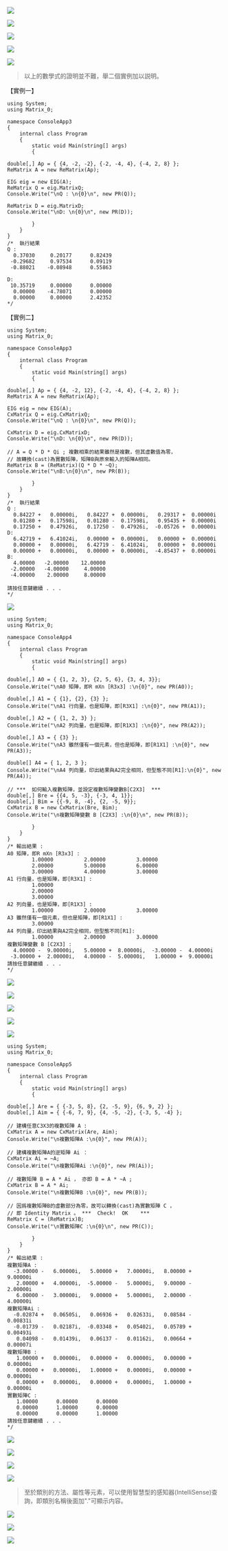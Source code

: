 <!--    Doc_2A Documentation      --> 

![](Images/08-18-01.png)  

<!-- 
# \[ {\color{red}精銳矩陣計算求解器}\]

### \[ {\color{red} (Sharp \enspace Matrix \enspace Solver, \enspace SMS)}\]
-->

![](Images/08-18-02.png)  

![](Images/08-18-03.png)  

![](Images/08-18-04.png)  

![](Images/08-18-05.png)  

<!--  
使用矩陣計算的方法，求解整個系統的動態響應，系統包含空間維度( \( Space \ Dimension \)，以【M】表示)、狀態維度( \( State \ Dimension \)，以【R】表示)、和時間維度( \( Time \ Dimension \)，以【T】表示)的數值計算方法，稱作 \( MRT \) 維度，將時間維度和狀態維度合併，成為狀態的時間函數，即 \( \ y(t), \,  \dot {y}(t), \, \ddot {y}(t), \, \cdots  \) 等依此類推。

MRT維度在物理意義上是互爲垂直獨立，各個維度上有許多的元素( \( Element \) )，稱作自由度( \( Degree \ Of \ Freedom \)，以【DOF】表示)。

時間自由度上共有\( \enspace t \enspace \) 個 \( DOF \)，其相互的關係是線性非時變 \( Linear \enspace Time \enspace Invariant(LTI) \)。狀態自由度上共有 \( r \) 階 \( DOF \)，即微分方程式的階數( \( Order \) )，由零階、一階至 \( r \) 階，共有 \( r+1 \)個狀態變數( \( State \ Variable \) )，譬如；\( 0 \) 階是變位、\( 1 \)階是速度、\( 2 \) 階是加速度。空間位置自由度上共有 \( m \) 個 \( DOF \)，其相互的關係是指節點位置( \( Position \) )，但並不是指三度空間，而是指一個空間維度内的不同點位置的識別(至於點、線、面、立體，這些都是人們眼睛的判別)。

本求解方法的推導與 \( CSharp \) 程式碼的結合，具有獨特性、一致性和方便性，適用於不同的動態系統，譬如狀態空間的數值求解、矩陣微分方程式、並可取代訊號與系統課程的傅立葉轉換、拉普拉斯轉換、 \( z \) 轉換，甚至迴旋積分等複雜難懂的方法，而是直接使用複數矩陣的計算。

參考 \( Matlab \) 的微分方程求解，僅為一個狀態變數 \( \enspace y \enspace \) 多階的微分方程式、利用 \( Runge \_ Kutta \) 方法求解，這是一種漸進近似求解方法，另外 \( SimuLink \) 作圖求解法，我不知是否能夠有效的求解？

另本人在網路上也未發現有人，直接利用系統(狀態)矩陣 \( {\color{red} A} \) ，求得複數特徵值矩陣 \( {\color{red} D} \) 和複數特徵向量矩陣 \( {\color{red}Q}  \)，再直接求解 \( {\color{red}多節點多狀態變數} \) 的微分方程式的相關論文。

> 因此大膽稱此法是，目前世界上，具有唯一性、獨特性、和一致性，直接使用矩陣常微分方程式，求解動態系統的狀態變數，適用於結構動力、控制系統、訊號與系統、和線性系統。而不使用傳統的 \( {\color {red} Fourier \quad Transform, \quad Laplace \quad Transform, \quad Z \quad Transform, \quad Convolution \quad Integer} \)等等近似的方法求解，複雜難懂，並且無法直接求解而是使用量測求得狀態變數，但本法可以直接使用數學模型求取時間軸上的各種狀態變數( State Variables )。

#### ( 1 ) 實數與複數

從古至今，虛數一直困惑人們，甚至數學家和物理學家對於虛數亦有不同的解讀。自從本人以 \( CSharp \) 程式語言，實作並求解動態微分方程式的響應，瞭解到虛數是一種暫時性的計算符號，稱作 \( Computing \ Token \)，將虛數取名為 \(   { \color{fuchsia} iToken} \)，就像程式語言的運算子 \( {\color{red}+} \) 一樣，除了數值的相加外，尚表示將兩個不同事物的整合在一起，我們稱之爲 \( Operator \ overloading \)，故談到虛數，應該從實數和複數討論起。

實數( \( Real \ Number \) )是實際存在的數值資料，複數包含實數的部分和虛數的部分，故複數的範圍( \( Scope \) )大於、等於實數的範圍( 就像 \( CSharp \ Operator { \color {red} \ >= \ } \) 一樣 )，爲何需要複數呢？主要的原因是無法使用實數來表示，必須要使用複數來表示( 譬如實數正方形 \( { \color{red}不對稱 } \) 矩陣的特徵值和特徵向量 )，必須實際使用程式語言實作，也唯有使用複數來表示特徵值和特徵向量，才可唯一求得，數值精確【 \( { \color{red} Numerical \enspace Exact \enspace Solution \enspace } \) 】的運算結果。

\[ { \color {green} 這不是純粹理論的問題，而是程式語言實作的問題，也是一件令人困惑的事情。 } \]

因爲實數正方形不對稱矩陣的對角化，常常須要使用複數來表示，而無法使用實數來表示，一般人都使用 \( Matlab \ 軟體或是Python \ NumPy \ Library \)等等來求解，也許認爲是理所當然的事情。本人實際使用 \( CSharp \) 程式語言實作，其中的困難點是，\( CSharp \) 程式語言沒有虛數( \( iToken \) )的表示方式，但也經由實作得到寶貴的經驗。

複數矩陣的運算，包含相加、減、乘、除、求逆等等，都是複數矩陣。但若求得的複數矩陣，其虛數的值是零，我們就可以將複數矩陣轉換為實數矩陣。這也是爲何將複數矩陣，最後轉爲實數矩陣的理由。

> 由實數矩陣的運算，中間過程必需轉換為複數矩陣才可繼續運算，再由複數矩陣的運算，最後求得的複數矩陣，若發現其虛數的值是零時，再轉換囘實數的矩陣，也就是回到實數真實的世界，結論是 \( \, : \, \) 由實數矩陣 \( \Rightarrow \, 到複數矩陣 \, \Rightarrow \, 最後結果為實數矩陣  \) 。

#### ( 2 ) 特徵值與特徵向量

【虛數】是實數矩陣計算中，於中間過程的臨時性【運算符號】，本人稱作 \( { \color {red} iToken } \)  ，現實的世界並不存在，但精銳矩陣計算求解器，仍然能夠有效計算處理複數矩陣(共有12個矩陣的運算子，其中包含複數矩陣的求逆等等)。

數學式 :  \( A \ast Q = Q \ast D \) 來表示，\( A \) 是實數正方形不對稱的系統(狀態)矩陣，\( D \)是複數特徵值對角線矩陣，\( Q \) 是對應的複數特徵向量矩陣。若 \( DET(Q) \) 不爲零時，則 \( A = Q \ast D \ast Qi \) ，其中 \( Qi \) 是 \( Q \) 的逆矩陣。
-->

> 以上的數學式的證明並不難，舉二個實例加以説明。

【實例一】

```CSharp
using System;
using Matrix_0; 

namespace ConsoleApp3
{
    internal class Program
    {
        static void Main(string[] args)
        {

double[,] Ap = { {4, -2, -2}, {-2, -4, 4}, {-4, 2, 8} };
ReMatrix A = new ReMatrix(Ap); 

EIG eig = new EIG(A); 
ReMatrix Q = eig.MatrixQ; 
Console.Write("\nQ : \n{0}\n", new PR(Q)); 

ReMatrix D = eig.MatrixD;
Console.Write("\nD: \n{0}\n", new PR(D));  

        }
    }
}
/*  執行結果  
Q :
  0.37030     0.20177      0.82439
 -0.29682     0.97534      0.09119
 -0.88021    -0.08948      0.55863

D:
 10.35719     0.00000      0.00000
  0.00000    -4.78071      0.00000
  0.00000     0.00000      2.42352
*/
```

【實例二】

```CSharp
using System;
using Matrix_0; 

namespace ConsoleApp3
{
    internal class Program
    {
        static void Main(string[] args)
        {

double[,] Ap = { {4, -2, 12}, {-2, -4, 4}, {-4, 2, 8} };
ReMatrix A = new ReMatrix(Ap); 

EIG eig = new EIG(A); 
CxMatrix Q = eig.CxMatrixQ; 
Console.Write("\nQ : \n{0}\n", new PR(Q)); 

CxMatrix D = eig.CxMatrixD;
Console.Write("\nD: \n{0}\n", new PR(D));  

// A = Q * D * Qi ; 複數相乘的結果雖然是複數，但其虛數值為零，
// 故轉換(cast)為實數矩陣，矩陣B與原來輸入的矩陣A相同。 
ReMatrix B = (ReMatrix)(Q * D * ~Q); 
Console.Write("\nB:\n{0}\n", new PR(B)); 

        }
    }
}
/*  執行結果  
Q :
  0.84227 +   0.00000i,   0.84227 +  0.00000i,   0.29317 +  0.00000i
  0.01280 +   0.17598i,   0.01280 -  0.17598i,   0.95435 +  0.00000i
  0.17250 +   0.47926i,   0.17250 -  0.47926i,  -0.05726 +  0.00000i
D:
  6.42719 +   6.41024i,   0.00000 +  0.00000i,   0.00000 +  0.00000i
  0.00000 +   0.00000i,   6.42719 -  6.41024i,   0.00000 +  0.00000i
  0.00000 +   0.00000i,   0.00000 +  0.00000i,  -4.85437 +  0.00000i
B:
  4.00000   -2.00000    12.00000
 -2.00000   -4.00000     4.00000
 -4.00000    2.00000     8.00000

請按任意鍵繼續 . . .
*/
```  

![](Images/08-18-06.png)  

<!--  
#### ( 3 ) 維度和自由度

維度( \( Dimension，Dim \) )指的是水平方向的列( \( Row \) )，自由度( \(Degree \enspace Of \enspace  Freedom，DOF\) )指的是垂直方向的行( \( Column \) )，線性代數和矩陣計算等數學的書，所指的矩陣( \( Matrix \) )和向量( \( Vector \) )，和一般軟體所定義稍有不同，矩陣或是向量變數( \( Variable \) )，應於變數的前方宣告，舉例説明如下。  
-->

```CSharp
using System;
using Matrix_0;  

namespace ConsoleApp4
{
    internal class Program
    {
        static void Main(string[] args)
        {

double[,] A0 = { {1, 2, 3}, {2, 5, 6}, {3, 4, 3}}; 
Console.Write("\nA0 矩陣，即R mXn [R3x3] :\n{0}", new PR(A0)); 

double[,] A1 = { {1}, {2}, {3} };  
Console.Write("\nA1 行向量，也是矩陣，即[R3X1] :\n{0}", new PR(A1)); 

double[,] A2 = { {1, 2, 3} };
Console.Write("\nA2 列向量，也是矩陣，即[R1X3] :\n{0}", new PR(A2)); 

double[,] A3 = { {3} };  
Console.Write("\nA3 雖然僅有一個元素，但也是矩陣，即[R1X1] :\n{0}", new PR(A3)); 

double[] A4 = { 1, 2, 3 }; 
Console.Write("\nA4 列向量，印出結果與A2完全相同，但型態不同[R1]:\n{0}", new PR(A4));   

// ***  如何輸入複數矩陣，並設定複數矩陣變數B[C2X3]  ***  
double[,] Bre = {{4, 5, -3}, {-3, 4, 1}}; 
double[,] Bim = {{-9, 8, -4}, {2, -5, 9}}; 
CxMatrix B = new CxMatrix(Bre, Bim); 
Console.Write("\n複數矩陣變數 B [C2X3] :\n{0}\n", new PR(B)); 

        }
    }
}
/* 輸出結果 : 
A0 矩陣，即R mXn [R3x3] :
        1.00000          2.00000          3.00000
        2.00000          5.00000          6.00000
        3.00000          4.00000          3.00000
A1 行向量，也是矩陣，即[R3X1] :
        1.00000
        2.00000
        3.00000
A2 列向量，也是矩陣，即[R1X3] :
        1.00000          2.00000          3.00000
A3 雖然僅有一個元素，但也是矩陣，即[R1X1] :
        3.00000
A4 列向量，印出結果與A2完全相同，但型態不同[R1]:
        1.00000          2.00000          3.00000
複數矩陣變數 B [C2X3] :
  4.00000 -  9.00000i,   5.00000 +  8.00000i,  -3.00000 -  4.00000i
 -3.00000 +  2.00000i,   4.00000 -  5.00000i,   1.00000 +  9.00000i
請按任意鍵繼續 . . .
*/
```

![](Images/08-18-07.png)  

<!--      
#### ( 4 ) 精準矩陣求解方程式

### \[ \color {fuchsia} 二階常微分方程式的特別解如下 : \]

\( \quad M \ast \ddot{y_p}(t) + C \ast \dot{y_p}(t) + K \ast y_p(t) = f(t)  \)

\( \quad 設 \enspace y_p(t) = B_0 \ast u(t) 已知，且 \enspace f(t) = B_f \ast u(t) \)

\( \quad \dot{y_p}(t) = B_0 \ast \dot{u}(t) = B_0 \ast C_0 \ast u(t) = B_1 \ast u(t) \)

\( \quad \ddot{y_p}(t) = B_0 \ast \ddot{u}(t) = B_0 \ast C_1 \ast u(t) = B_2 \ast u(t) \)

\( \quad B_f = M \ast B_2 + C \ast B_1 + K \ast B_0 \)

\( \quad 則 \enspace f(t) = B_f \ast u(t) \enspace 可求得 \)

\( \quad 且 \enspace y_p(t), \enspace \dot{y_p}(t), \enspace \ddot{y_p}(t), \enspace 均已知  \)

\( \quad { \color{red}可求得常微分方程式的特別解，且計算的過程都是實數。}  \)

-->

![](Images/08-18-08.png)  

![](Images/08-18-09.png)  

![](Images/08-18-10.png)  

![](Images/08-18-11.png)      

<!-- 
\( \quad 參考儲存庫App-6P  \)

\[ \quad  \]  

常微分方程式的表示方式有兩種 :
第一種是狀態變數( \( state \enspace variable \) )分散的形式【一般用於結構動力學\( \enspace Structural \enspace Dynamics \enspace \)的表示方式】
\( \quad \) 一階：  \( C \ast \dot{y_h}(t) + K \ast y_h(t) = 0 \)

\( \qquad \dot{y_h}(t) = - Ci \ast K \ast y_h(t) \)

\( \qquad {\color{red} A} = -Ci \ast K \)

\( \qquad \dot{y_h}(t) = {\color{red} A} \ast y_h(t) \qquad . \qquad . \qquad . \qquad . \qquad . \qquad . \qquad (1) \)

\( \quad \) 二階：  \( M \ast \ddot{y_h}(t) + C \ast \dot{y_h}(t) + K \ast y_h(t) = 0 \)

\( \qquad \ddot{y_h}(t) = -Mi \ast C \ast \dot{y_h}(t) -Mi \ast K \ast y_h(t) \)

\( \qquad \dot{y_h}(t) = I \ast \dot{y_h}(t) + O \ast y_h(t) \)

\( \qquad {\color{red} A} =
\begin{bmatrix}
-Mi \ast C & -Mi \ast K \\ I & O
\end{bmatrix} \)

\( \qquad [\enspace \ddot{y_h}(t) \enspace | \enspace \dot{y_h}(t)] =
\enspace {\color{red} A} \ast [\enspace \dot{y_h}(t) \enspace | \enspace y_h(t)] \qquad . \qquad . \qquad (2) \)

\( \quad \) " & " \( 是向量水平合併的運算子(Operator) \) ， " | "\(  是向量垂直合併的運算子(Operator) \)

第二種是狀態變數垂直合並的形式【一般用於訊號與系統 \( \enspace Signals \enspace and \enspace Systems \enspace \) 或是控制系統 \( \enspace Control \enspace Systems \enspace \)的表示方式】

\( \quad \) 一階齊次常微分方程式 ：

\( \qquad [\enspace \dot{y_h}(t) \enspace] = {\color{red} A} \ast y_h(t) \qquad . \qquad . \qquad .\qquad . \qquad . \qquad . \quad (1) \)

\( \quad \) 二階齊次常微分方程式 :

\( \qquad [\enspace \ddot{y_h}(t) \enspace | \enspace \dot{y_h}(t) \enspace ] =
\enspace {\color{red} A} \ast [\enspace \dot{y_h}(t) \enspace | \enspace y_h(t)] \qquad . \qquad . \qquad (2) \)

\[ \quad \]  

### \[ { \color {fuchsia} 齊次常微分方程式之求解如下 :} \]

使用\( \, {\color{red}EIG} \, \)類別和建構子參數 : 系統(狀態)矩陣\( {\color{red}A} \)，可求得特徵值矩陣\( {\color{red}D} \)和特徵向量矩陣 \( {\color{red}Q} \)。

一階常微分齊次解 ： \[ [ \enspace y_h(t) \enspace] = Hexp(D, Q, t) \ast d \]

二階常微分齊次解 ： \[ [ \enspace \dot{y_h}(t) \enspace | \enspace y_h(t) \enspace] = Hexp(D, Q, t) \ast d  \]

\( {\color{red} 同理並且依此類推} \enspace \) 三階常微分齊次解 ： \[ [ \enspace \ddot{y_h}(t) \enspace | \enspace \dot{y_h}(t) \enspace | \enspace y_h(t) \enspace] = Hexp(D, Q, t) \ast d \]

Hexp(D, Q, t) 就是 \( \enspace {\color{orange} CxHexp } \enspace \) 類別，亦是 \( { \color{fuchsia} 狀態變數響應函數【 State \enspace Variables \enspace Response \enspace Function 】 } \)，無論在維基百科的 State-Space Representation 或是其他論文，目前均沒有提到，是由本人獨自推導出來，但尚待評論。 \( \enspace {\color{orange} d } \enspace \) 就是係數向量，由初始值或是邊界值來決定。初始值則參考App_6J儲存庫( \( Repository \) )，邊界值則參考App_6M儲存庫( \( Repository \) )。

#### ( 5 ) 矩陣的運算子

一般我們所熟知的純量運算子，譬如加、減、乘、除、求模數等等，運算元是純量數值，矩陣計算的運算子與純量計算類似，運算元則是矩陣，兩者可相互比擬。然而矩陣與純量相比，是更複雜的資料結構，\(CSharp\) 程式語言提供陣列 ( \(Array\) )資料結構，精銳矩陣計算器，是將陣列包在類別 ( \( Class \) )中，也就是 \( ReMatrix \) 類別和 \(CxMatrix\) 類別，分別處理實數和複數的矩陣，並提供各種矩陣的運算子，使得矩陣的計算，就像純量的數值計算一樣方便。

首先將C#程式語言的陣列 `double[,]`，轉換為矩陣物件類別，實數矩陣類別為 `ReMatrix` 而複數矩陣類別為 `CxMatrix` ，使用矩陣變數作運算元( $Operand$ )，使用矩陣計算的運算子( $Operator$ )作計算，相當方便。

矩陣計算的運算子，共計有十二個 :

- 加( \(\enspace\) + \( \enspace \) )、減( \( \enspace \) - \( \enspace \) )算術運算子
- 乘( \( \enspace \) * \( \enspace \) )、除( \( \enspace \) / \( \enspace \) )算算術運算子
- 是否相等( \( \enspace \) == \( \enspace \) )、是否不相等( \( \enspace \) != \( \enspace \) )邏輯運算子
- 水平合併( \( \enspace \) & \( \enspace \) )、垂直合併( \( \enspace \) | \( \enspace \) )運算子
- 向量内積( \( \enspace \) ^ \( \enspace \) )運算子
- 逆算( \( \enspace \) ~ \( \enspace \) )運算子
- 轉置( \( \enspace \) ! \( \enspace \) )運算子
- 單位向量( \( \enspace \) + \( \enspace \) )運算子

舉一個複數矩陣求其逆矩陣 " \( \enspace \) ~ \( \enspace \) " 的運算子
-->

```CSharp
using System;
using Matrix_0; 

namespace ConsoleApp5
{
    internal class Program
    {
        static void Main(string[] args)
        {

double[,] Are = { {-3, 5, 8}, {2, -5, 9}, {6, 9, 2} };
double[,] Aim = { {-6, 7, 9}, {4, -5, -2}, {-3, 5, -4} }; 

// 建構任意C3X3的複數矩陣 A :
CxMatrix A = new CxMatrix(Are, Aim); 
Console.Write("\n複數矩陣A :\n{0}", new PR(A));  

// 建構複數矩陣A的逆矩陣 Ai ： 
CxMatrix Ai = ~A; 
Console.Write("\n複數矩陣Ai :\n{0}", new PR(Ai)); 

// 複數矩陣 B = A * Ai ， 亦即 B = A * ~A ;  
CxMatrix B = A * Ai; 
Console.Write("\n複數矩陣B :\n{0}", new PR(B)); 

// 因爲複數矩陣B的虛數部分為零，故可以轉換(cast)為實數矩陣 C ，  
// 即 Identity Matrix 。 ***  Check!  OK    ***
ReMatrix C = (ReMatrix)B; 
Console.Write("\n實數矩陣C :\n{0}\n", new PR(C)); 

        }
    }
}
/* 輸出結果 : 
複數矩陣A :
  -3.00000 -   6.00000i,   5.00000 +   7.00000i,   8.00000 +   9.00000i
   2.00000 +   4.00000i,  -5.00000 -   5.00000i,   9.00000 -   2.00000i
   6.00000 -   3.00000i,   9.00000 +   5.00000i,   2.00000 -   4.00000i
複數矩陣Ai :
  -0.02874 +   0.06505i,   0.06936 +   0.02633i,   0.08584 -   0.00831i
  -0.01739 -   0.02187i,  -0.03348 +   0.05402i,   0.05789 +   0.00493i
   0.04098 -   0.01439i,   0.06137 -   0.01162i,   0.00664 +   0.00007i
複數矩陣B :
   1.00000 +   0.00000i,   0.00000 +   0.00000i,   0.00000 +   0.00000i
   0.00000 +   0.00000i,   1.00000 +   0.00000i,   0.00000 +   0.00000i
   0.00000 +   0.00000i,   0.00000 +   0.00000i,   1.00000 +   0.00000i
實數矩陣C :
   1.00000      0.00000      0.00000
   0.00000      1.00000      0.00000
   0.00000      0.00000      1.00000
請按任意鍵繼續 . . .
*/
```

![](/Images/08-18-12.png)  

![](/Images/08-18-13.png)  

![](Images/08-18-12.png)  

![](Images/08-18-13.png)  

<!--   
#### ( 6 ) 數值運算類別庫

精銳矩陣計算求解器類別 ( \(Class\) ) 約有二百多個。

- 補助性質的類別 ( \(Help \enspace Class\) )
- 矩陣的分解類別 ( \(Matrix \enspace Decomposition\) )
- 矩陣合併類別
- 矩陣的對角化類別
- 求取對稱與非對稱矩陣的特徵值和特徵向量(複數矩陣)
- 特徵值和特徵向量的運算(即 \(A \ast Q = Q \ast D\) )
- 奇異值矩陣的分解與運算(即 \(A \ast Q = P \ast D\) )
- 多維度多自由度 ( \(Multi-Dimension \enspace and \enspace Multi-DOF\) )微分方程式的求解，使用初始值或邊界值，設定向量係數的求解等等

簡略共計分成四群組 :

第一群組類別 : \(CSharp\) 程式語言的陣列、實數矩陣 ( \(ReMatrix\) )、複數矩陣( \(CxMatrix\) )、複數純量 ( \(CxScalar\) )、矩陣列印 ( \(PR\) )。

第二群組類別 : 行列式( \(DET，CxDET\) )、向量内積( \(IP，CxIP\) )、逆矩陣( \(INV，CxINV\) )、轉置( \(TP，CxTP，CxHerm\) )。

第三群組類別 : 線分割段 \(Arange\) 和 \(LinSpace\) ，參考程式語言\(Python\) 的 \(arange() \) 和 \(linspace()\) 兩函式而建構，兩者最大差別是 \(Arange\) 和 \(LinSpace\) 是屬於一維陣列物件，而不是函式，但可隱性轉爲二維陣列。

第四群組類別 : 由微分方程式建構系統矩陣 \(MKCMatrix，ToCompanion，Roots\) 類別，將多個小型的矩陣，或是微分方程式，合併成一個大型的系統矩陣 \( {\color{red} A} \)。
-->  

> 至於類別的方法、屬性等元素，可以使用智慧型的感知器(IntelliSense)查詢，即類別名稱後面加"."可顯示内容。

![](Images/08-18-14.png)  

<!--    
### 技術支援與訂購資訊

### \( {\color{red} 精銳矩陣計算工作室} \)

\( {\color{red} \, 購 \, 買 \, 資 \, 訊 \, 如 \, 下 \, ：} \)

\( {\color{red} CSharp\quad軟\quad體\quad開\quad發\quad者 \quad ： \quad葉\enspace吳\enspace雨\enspace金 } \)

\( {\color{red} 地址 : (10065) 臺北市延平南路163巷1號5樓之2} \)

\( {\color{red} 傳真 :（02）23612983} \quad \) [E-mail : myyeh2@xuite.net]()

\( {\color{red}*****************************************}\)

\( {\color{red} ** \quad 銀行匯款 : 華南銀行(008) \enspace 中華路分行 } \)  \( \qquad \qquad \qquad \qquad  {\color{red}\quad \enspace *} \)

\( {\color{red} ** \quad 帳 \qquad 號 : 148-20-031993-3 } \)  \( \qquad {\color{red} \quad 戶名 : 葉吳雨金  } \)  \( {\color{red} \quad \enspace *} \)

\( {\color{red}*****************************************}  \)
-->

![](Images/11-12-01.png)

![](Images/08-18-15.png) 

<!--     
- 請務必先安裝微軟Visual Studio 2022 Community或是任何版本，並且使用C#程式語言執行專案。
- SMS【\({\color{red}S}\)harp \({\color{red}M}\)atrix \({\color{red}S}\)olver】軟體，儲存於USB隨身碟内的Matrix_0.dll檔案，拷貝至您的硬碟上，開啓微軟Visual Studio 調整為Dot Net Framework 4.8版或是以下版本。再點選專案 > 加入參考 > Matrix_0.dll檔案。並且於C#程式前加入 " \( \, Using \enspace Matrix \_ 0 ; \, \) " 【name space】的名稱空間。請參考程式碼範例。
- SMS軟體屬於精銳矩陣計算工作室所有，請遵守軟體的著作權、勿拷貝、勿傳送、勿再轉賣等等，若不同意者，請勿購買。
- SMS軟體為NT$3000元，購買者請傳真或Email通知本人。但本隨身碟不退貨，除非損壞無法使用除外。
- 有限度支援與本軟體有關的技術。

\( \quad { \color{red} \therefore \quad \therefore } \quad 本工作室尋求合作夥伴，共同開發相關矩陣計算的軟體 \quad { \color{red} \therefore \quad \therefore } \)

\[  \quad \]    \[  \quad \]  
-->  

#  
